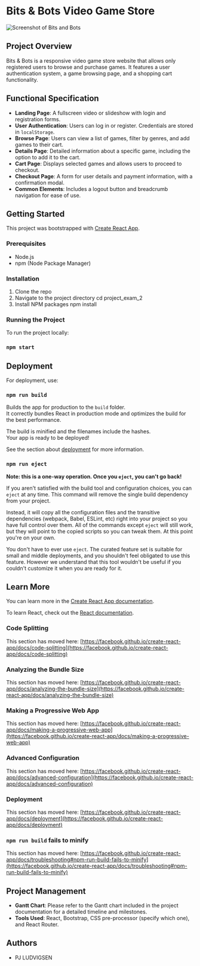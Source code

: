 # Bits & Bots Video Game Store
![Screenshot of Bits and Bots](https://i.gyazo.com/c2eeecb24f5ddb96a959a4cb6326df60.jpg)

## Project Overview
Bits & Bots is a responsive video game store website that allows only registered users to browse and purchase games. It features a user authentication system, a game browsing page, and a shopping cart functionality.

## Functional Specification
- **Landing Page**: A fullscreen video or slideshow with login and registration forms.
- **User Authentication**: Users can log in or register. Credentials are stored in `localStorage`.
- **Browse Page**: Users can view a list of games, filter by genres, and add games to their cart.
- **Details Page**: Detailed information about a specific game, including the option to add it to the cart.
- **Cart Page**: Displays selected games and allows users to proceed to checkout.
- **Checkout Page**: A form for user details and payment information, with a confirmation modal.
- **Common Elements**: Includes a logout button and breadcrumb navigation for ease of use.

## Getting Started

This project was bootstrapped with [Create React App](https://github.com/facebook/create-react-app).

### Prerequisites
- Node.js
- npm (Node Package Manager)

### Installation
1. Clone the repo
2. Navigate to the project directory
cd project_exam_2
3. Install NPM packages
npm install


### Running the Project
To run the project locally:

### `npm start`

## Deployment
For deployment, use:

### `npm run build`

Builds the app for production to the `build` folder.\
It correctly bundles React in production mode and optimizes the build for the best performance.

The build is minified and the filenames include the hashes.\
Your app is ready to be deployed!

See the section about [deployment](https://facebook.github.io/create-react-app/docs/deployment) for more information.

### `npm run eject`

**Note: this is a one-way operation. Once you `eject`, you can't go back!**

If you aren't satisfied with the build tool and configuration choices, you can `eject` at any time. This command will remove the single build dependency from your project.

Instead, it will copy all the configuration files and the transitive dependencies (webpack, Babel, ESLint, etc) right into your project so you have full control over them. All of the commands except `eject` will still work, but they will point to the copied scripts so you can tweak them. At this point you're on your own.

You don't have to ever use `eject`. The curated feature set is suitable for small and middle deployments, and you shouldn't feel obligated to use this feature. However we understand that this tool wouldn't be useful if you couldn't customize it when you are ready for it.

## Learn More

You can learn more in the [Create React App documentation](https://facebook.github.io/create-react-app/docs/getting-started).

To learn React, check out the [React documentation](https://reactjs.org/).

### Code Splitting

This section has moved here: [https://facebook.github.io/create-react-app/docs/code-splitting](https://facebook.github.io/create-react-app/docs/code-splitting)

### Analyzing the Bundle Size

This section has moved here: [https://facebook.github.io/create-react-app/docs/analyzing-the-bundle-size](https://facebook.github.io/create-react-app/docs/analyzing-the-bundle-size)

### Making a Progressive Web App

This section has moved here: [https://facebook.github.io/create-react-app/docs/making-a-progressive-web-app](https://facebook.github.io/create-react-app/docs/making-a-progressive-web-app)

### Advanced Configuration

This section has moved here: [https://facebook.github.io/create-react-app/docs/advanced-configuration](https://facebook.github.io/create-react-app/docs/advanced-configuration)

### Deployment

This section has moved here: [https://facebook.github.io/create-react-app/docs/deployment](https://facebook.github.io/create-react-app/docs/deployment)

### `npm run build` fails to minify

This section has moved here: [https://facebook.github.io/create-react-app/docs/troubleshooting#npm-run-build-fails-to-minify](https://facebook.github.io/create-react-app/docs/troubleshooting#npm-run-build-fails-to-minify)

## Project Management
- **Gantt Chart**: Please refer to the Gantt chart included in the project documentation for a detailed timeline and milestones.
- **Tools Used**: React, Bootstrap, CSS pre-processor (specify which one), and React Router.

## Authors
- PJ LUDVIGSEN

